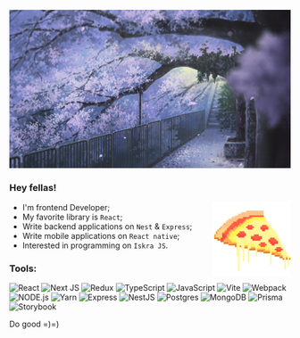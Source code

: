 ![Alt Text](/assets/gifs/sakura.gif)

### Hey fellas!
<img align='right' width='140px' src='./assets/gifs/pizza.gif' />

- I'm frontend Developer;
- My favorite library is `React`;
- Write backend applications on `Nest` & `Express`;
- Write mobile applications on `React native`;
- Interested in programming on `Iskra JS`.

### Tools:
![React](https://img.shields.io/badge/React-7B437F?style=for-the-badge&logo=react&logoColor=white)
![Next JS](https://img.shields.io/badge/Next-7B437F?style=for-the-badge&logo=next.js&logoColor=white)
![Redux](https://img.shields.io/badge/Redux-7B437F?style=for-the-badge&logo=redux&logoColor=white)
![TypeScript](https://img.shields.io/badge/TypeScript-7B437F?style=for-the-badge&logo=typescript&logoColor=white)
![JavaScript](https://img.shields.io/badge/JavaScript-7B437F?style=for-the-badge&logo=javascript&logoColor=white)
![Vite](https://img.shields.io/badge/Vite-7B437F?style=for-the-badge&logo=vite&logoColor=white)
![Webpack](https://img.shields.io/badge/webpack-7B437F.svg?style=for-the-badge&logo=webpack&logoColor=white)
![NODE.js](https://img.shields.io/badge/Node-7B437F?style=for-the-badge&logo=node.js&logoColor=white)
![Yarn](https://img.shields.io/badge/yarn-7B437F.svg?style=for-the-badge&logo=yarn&logoColor=white)
![Express](https://img.shields.io/badge/Express-7B437F?style=for-the-badge&logo=Express)
![NestJS](https://img.shields.io/badge/nestjs-7B437F.svg?style=for-the-badge&logo=nestjs&logoColor=white)
![Postgres](https://img.shields.io/badge/postgres-7B437F.svg?style=for-the-badge&logo=postgresql&logoColor=white)
![MongoDB](https://img.shields.io/badge/MongoDB-7B437F.svg?style=for-the-badge&logo=mongodb&logoColor=white)
![Prisma](https://img.shields.io/badge/Prisma-7B437F?style=for-the-badge&logo=Prisma&logoColor=white)
![Storybook](https://img.shields.io/badge/-Storybook-7B437F?style=for-the-badge&logo=storybook&logoColor=white)

<!-- <div style='display: flex; justify-content: space-between;'>

![Anurag's GitHub stats](https://github-readme-stats.vercel.app/api?username=baga9898&hide=contribs,issues&show_icons=true&hide_rank=true&bg_color=00000000&border_color=00000000)

![Top Langs](https://github-readme-stats.vercel.app/api/top-langs/?username=baga9898&layout=compact&bg_color=00000000&border_color=00000000)

</div> -->

Do good =)=)